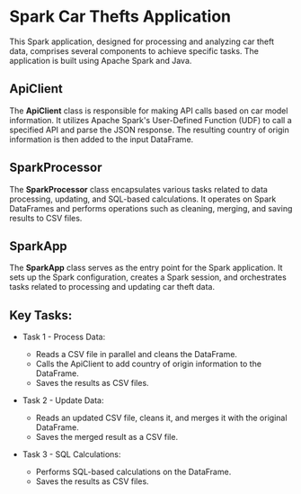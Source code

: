 # Spark Car Thefts Application

This Spark application, designed for processing and analyzing car theft data, comprises several components to achieve specific tasks. The application is built using Apache Spark and Java.

## ApiClient
The __ApiClient__ class is responsible for making API calls based on car model information. It utilizes Apache Spark's User-Defined Function (UDF) to call a specified API and parse the JSON response. The resulting country of origin information is then added to the input DataFrame.

## SparkProcessor
The __SparkProcessor__ class encapsulates various tasks related to data processing, updating, and SQL-based calculations. It operates on Spark DataFrames and performs operations such as cleaning, merging, and saving results to CSV files.

## SparkApp
The __SparkApp__ class serves as the entry point for the Spark application. It sets up the Spark configuration, creates a Spark session, and orchestrates tasks related to processing and updating car theft data.

## Key Tasks:
- Task 1 - Process Data:

  - Reads a CSV file in parallel and cleans the DataFrame.
  - Calls the ApiClient to add country of origin information to the DataFrame.
  - Saves the results as CSV files.
- Task 2 - Update Data:

  - Reads an updated CSV file, cleans it, and merges it with the original DataFrame.
  - Saves the merged result as a CSV file.
- Task 3 - SQL Calculations:

  - Performs SQL-based calculations on the DataFrame.
  - Saves the results as CSV files.
